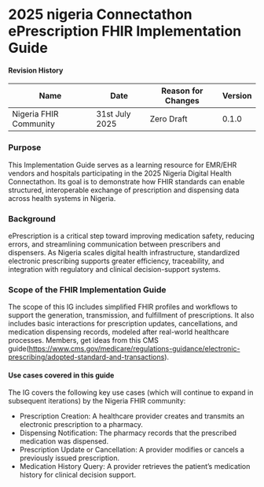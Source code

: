 # 2025 nigeria Connectathon ePrescription FHIR Implementation Guide

#### Revision History

<table class="table table-hover table-bordered table-striped">
    <thead>
        <tr>
            <th>Name</th>
            <th>Date</th>
            <th>Reason for Changes</th>
            <th>Version</th>
        </tr>
    </thead>
    <tbody>
        <tr>
            <td>Nigeria FHIR Community</td>
            <td>31st July 2025</td>
            <td>Zero Draft</td>
            <td>0.1.0</td>
        </tr>
    </tbody>
</table>


### Purpose

This Implementation Guide serves as a learning resource for EMR/EHR vendors and hospitals participating in the 2025 Nigeria Digital Health Connectathon. Its goal is to demonstrate how FHIR standards can enable structured, interoperable exchange of prescription and dispensing data across health systems in Nigeria.

### Background

ePrescription is a critical step toward improving medication safety, reducing errors, and streamlining communication between prescribers and dispensers. As Nigeria scales digital health infrastructure, standardized electronic prescribing supports greater efficiency, traceability, and integration with regulatory and clinical decision-support systems.

###  Scope of the FHIR Implementation Guide

The scope of this IG includes simplified FHIR profiles and workflows to support the generation, transmission, and fulfillment of prescriptions. It also includes basic interactions for prescription updates, cancellations, and medication dispensing records, modeled after real-world healthcare processes. Members, get ideas from this CMS guide(https://www.cms.gov/medicare/regulations-guidance/electronic-prescribing/adopted-standard-and-transactions).

<!-- The scope of this guide focuses on the following core components:
- **Standardizing how immunization clients (patients) are registered and managed**, using the [**NgImmPatient**](StructureDefinition-NgImmPatient.html) profile.
- **Structuring immunization service delivery records**, such as vaccine administration, using the [**NgImmImmunization**](StructureDefinition-NgImmImmunization.html) profile.
- **Defining the necessary search parameters, RESTful operations, and data constraints** to ensure interoperable exchange of immunization data across digital platforms.
- **Providing the minimum data structures required** for systems to exchange immunization-related data across multiple levels of the health system, from point-of-care to national dashboards. -->

#### Use cases covered in this guide
The IG covers the following key use cases (which will continue to expand in subsequent iterations) by the Nigeria FHIR community:

- Prescription Creation: A healthcare provider creates and transmits an electronic prescription to a pharmacy.
- Dispensing Notification: The pharmacy records that the prescribed medication was dispensed.
- Prescription Update or Cancellation: A provider modifies or cancels a previously issued prescription.
- Medication History Query: A provider retrieves the patient’s medication history for clinical decision support.